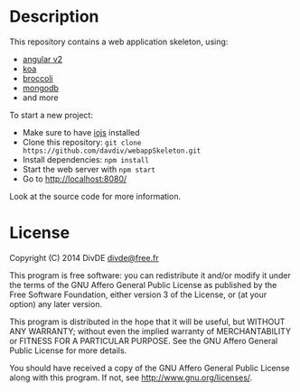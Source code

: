 # Description

This repository contains a web application skeleton, using:
* [angular v2](https://github.com/angular/angular)
* [koa](https://github.com/koajs/koa)
* [broccoli](https://github.com/broccolijs/broccoli)
* [mongodb](http://www.mongodb.org/)
* and more

To start a new project:
* Make sure to have [iojs](https://iojs.org) installed
* Clone this repository: `git clone https://github.com/davdiv/webappSkeleton.git`
* Install dependencies: `npm install`
* Start the web server with `npm start`
* Go to [http://localhost:8080/](http://localhost:8080/)

Look at the source code for more information.

# License

Copyright (C) 2014 DivDE <divde@free.fr>

This program is free software: you can redistribute it and/or modify
it under the terms of the GNU Affero General Public License as published by
the Free Software Foundation, either version 3 of the License, or
(at your option) any later version.

This program is distributed in the hope that it will be useful,
but WITHOUT ANY WARRANTY; without even the implied warranty of
MERCHANTABILITY or FITNESS FOR A PARTICULAR PURPOSE.  See the
GNU Affero General Public License for more details.

You should have received a copy of the GNU Affero General Public License
along with this program.  If not, see <http://www.gnu.org/licenses/>.

